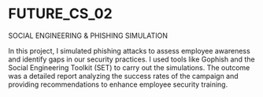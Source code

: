 # FUTURE_CS_02
SOCIAL ENGINEERING & PHISHING SIMULATION

In this project, I simulated phishing attacks to assess employee awareness and identify gaps in our security practices. I used tools like Gophish and the Social Engineering Toolkit (SET) to carry out the simulations. The outcome was a detailed report analyzing the success rates of the campaign and providing recommendations to enhance employee security training.

